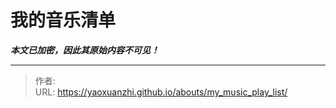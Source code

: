 # 我的音乐清单

***本文已加密，因此其原始内容不可见！***

---

> 作者:   
> URL: https://yaoxuanzhi.github.io/abouts/my_music_play_list/  

